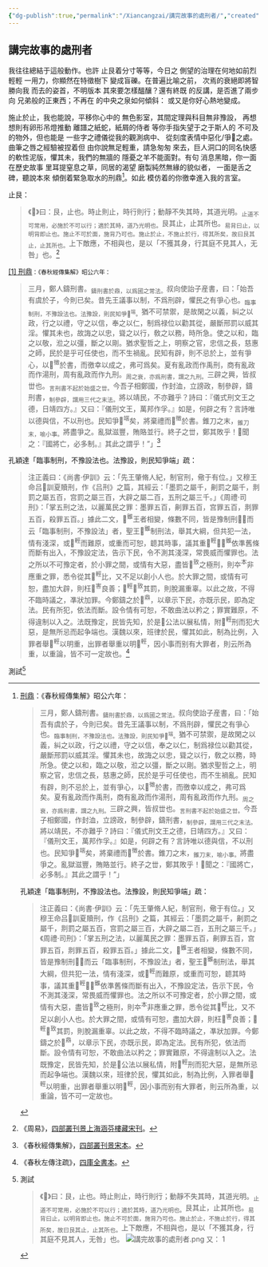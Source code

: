 ```yaml
---
{"dg-publish":true,"permalink":"/Xiancangzai/講完故事的處刑者/","created":"2025-04-07T15:02:23.503+08:00"}
---
```



## 講完故事的處刑者

我往往總結于這般動作。也許
止艮着分寸等等，今日之
側望的治理在何地如前烈輕輕
一用力，你顯然在特徵樹下
變成盲礫。在普遍比喻之前，
次焉的衰絕即將智勝向我
而去的姿首，不明版本
其來要怎樣醞釀？還有終既
的反講，是否進了兩步向
兄弟般的正東西；不再在
的中央之泉如何傾斜：
或又是你好心熱地變成。

施止於止，我也能說，平移你心中的
無色影室，其間定理與科目無非豫設，
再想想則有卵形吊燈推動
離譜之紙蛇，紙屑的侍者
等你手指失望于之于斯人的
不可及的物外，但也能是
一些字之禮儀從我的觀測病中、
從刻度表情中惡化/爭􁃪之處。
曲筆之唇之經驗被捏着但
由你說無足輕重，請急匆匆
來去，巨人洞口的同名快感
的軟性泥版，懼其未，我們的無牆的
隱憂之羊不能面對。有句
消息黑暗，你一面在歷史故事
里耳提窒息之草，同居的渴望
磨製純然無緣的貌似者，
一面是舌之碑，聽說本來
傾倒着緊急取水的刑鼎[^1]。如此
模仿着的你徼幸進入我的言室。


止艮：

> 《󰋈》曰：艮，止也。時止則止，時行則行；動靜不失其時，其道光明。<sub>止道不可常用，必施於不可以行；適於其時，道乃光明也。</sub>艮其止，止其所也。<sub>易背曰止，以明背即止也。施止不可於面，施背乃可也。施止於止，不施止於行，得其所矣，故曰艮其止，止其所也。</sub>上下敵應，不相與也，是以「不獲其身，行其庭不見其人，无咎」也。[^2]

<ins>[1] 刑鼎</ins><small>：《春秋經傳集解》昭公六年：</small>

> 三月，鄭人鑄刑書。<sub>鑄刑書於鼎，以爲國之常法。</sub>叔向使詒子産書，曰：「始吾有虞於子，今則已矣。昔先王議事以制，不爲刑辟，懼民之有爭心也。<sub>臨事制刑，不豫設法也。法豫設，則民知爭􁃪<sup>端</sup>。</sub>猶不可禁禦，是故閑之以義，糾之以政，行之以禮，守之以信，奉之以仁，制爲禄位以勸其從，嚴斷邢罰以威其淫。懼其未也，故誨之以忠，聳之以行，敎之以務，時所急。使之以和，臨之以敬，涖之以彊，斷之以剛。猶求聖哲之上，明察之官，忠信之長，慈惠之師，民於是乎可任使也，而不生禍亂。民知有辟，則不忌於上，並有爭心，以󰾫<sup>徵</sup>於書，而徼幸以成之，弗可爲矣。夏有亂政而作禹刑，商有亂政而作湯刑，周有亂政而作九刑。<sub>周之衰，亦爲刑書，謂之九刑。</sub>三辟之興，皆叔丗也。<sub>言刑書不起於始盛之丗。</sub>今吾子相鄭國，作封洫，立謗政，制參辟，鑄刑書，<sub>制參辟，謂用三代之末法。</sub>將以靖民，不亦難乎？詩曰：『儀式刑文王之德，日靖四方。』又曰：『儀刑文王，萬邦作孚。』如是，何辟之有？言詩唯以德與信，不以刑也。民知爭􁃪<sup>端</sup>矣，將棄禮而󰾫<sup>徵</sup>於書。錐刀之末，<sub>錐刀末，喻小事。</sub>將盡爭之。亂獄滋豐，賄賂並行。終子之丗，鄭其敗乎！𦙝聞之：『國將亡，必多制。』其此之謂乎！”」[^3]

孔穎達「臨事制刑，不豫設法也。法豫設，則民知爭端」疏：

> 注正義曰：《尚書·伊訓》云：「先王肇脩人紀，制官刑，儆于有位。」又穆王命吕󶢾訓夏贖刑，作《吕刑》之篇，其經云：「墨罰之屬千，劓罰之屬千，剕罰之屬五百，宫罰之屬三百，大辟之屬二百，五刑之屬三千。」《周禮·司刑》：「掌五刑之法，以麗萬民之罪：墨罪五百，劓罪五百，宫罪五百，剕罪五百，殺罪五百。」據此二文，𨿽<sup>雖</sup>王者相變，條數不同，皆是豫制刑󲩬；而云「臨事制刑，不豫設法」者，聖王𨿽<sup>雖</sup>制刑法，舉其大綱，但共犯一法，情有淺深，或􁼯<sup>輕</sup>而難原，或重而可恕，聼其時事，議其重􁼯<sup>輕</sup>。𨿽<sup>雖</sup>依準舊條而斷有出入，不豫設定法，告示下民，令不測其淺深，常畏威而懼罪也。法之所以不可豫定者，於小罪之間，或情有大惡，盡皆𦤺<sup>致</sup>之極刑，則夲<sup>本</sup>非應重之罪，悉令從其􁼯<sup>輕</sup>比，又不足以創小人也。於大罪之間，或情有可恕，盡加大辟，則枉󶫦<sup>害</sup>良善；􁼯<sup>輕</sup>𦤺<sup>致</sup>其罰，則脫漏重辜。以此之故，不得不臨時議之，凖狀加罪。今鄭鑄之於𪔂<sup>鼎</sup>，以章示下民，亦既示民，即為定法。民有所犯，依法而斷。設令情有可恕，不敢曲法以矜之；罪實難原，不得違制以入之。法既豫定，民皆先知，於是𠋣公法以展私情，附􁼯<sup>輕</sup>刑而犯大惡，是無所忌而起争端也。漢魏以來，班律於民，懼其如此，制為比例，入罪者舉􁼯<sup>輕</sup>以明重，出罪者舉重以明􁼯<sup>輕</sup>，因小事而别有大罪者，則云所為重，以重論，皆不可一定故也。[^4]

測試[^5]

[^1]: <ins>刑鼎</ins>：《春秋經傳集解》昭公六年：

	> 三月，鄭人鑄刑書。<sub>鑄刑書於鼎，以爲國之常法。</sub>叔向使詒子産書，曰：「始吾有虞於子，今則已矣。昔先王議事以制，不爲刑辟，懼民之有爭心也。<sub>臨事制刑，不豫設法也。法豫設，則民知爭􁃪<sup>端</sup>。</sub>猶不可禁禦，是故閑之以義，糾之以政，行之以禮，守之以信，奉之以仁，制爲禄位以勸其從，嚴斷邢罰以威其淫。懼其未也，故誨之以忠，聳之以行，敎之以務，時所急。使之以和，臨之以敬，涖之以彊，斷之以剛。猶求聖哲之上，明察之官，忠信之長，慈惠之師，民於是乎可任使也，而不生禍亂。民知有辟，則不忌於上，並有爭心，以󰾫<sup>徵</sup>於書，而徼幸以成之，弗可爲矣。夏有亂政而作禹刑，商有亂政而作湯刑，周有亂政而作九刑。<sub>周之衰，亦爲刑書，謂之九刑。</sub>三辟之興，皆叔丗也。<sub>言刑書不起於始盛之丗。</sub>今吾子相鄭國，作封洫，立謗政，制參辟，鑄刑書，<sub>制參辟，謂用三代之末法。</sub>將以靖民，不亦難乎？詩曰：『儀式刑文王之德，日靖四方。』又曰：『儀刑文王，萬邦作孚。』如是，何辟之有？言詩唯以德與信，不以刑也。民知爭􁃪<sup>端</sup>矣，將棄禮而󰾫<sup>徵</sup>於書。錐刀之末，<sub>錐刀末，喻小事。</sub>將盡爭之。亂獄滋豐，賄賂並行。終子之丗，鄭其敗乎！𦙝聞之：『國將亡，必多制。』其此之謂乎！”」

	孔穎達「臨事制刑，不豫設法也。法豫設，則民知爭端」疏：

	> 注正義曰：《尚書·伊訓》云：「先王肇脩人紀，制官刑，儆于有位。」又穆王命吕󶢾訓夏贖刑，作《吕刑》之篇，其經云：「墨罰之屬千，劓罰之屬千，剕罰之屬五百，宫罰之屬三百，大辟之屬二百，五刑之屬三千。」《周禮·司刑》：「掌五刑之法，以麗萬民之罪：墨罪五百，劓罪五百，宫罪五百，剕罪五百，殺罪五百。」據此二文，𨿽<sup>雖</sup>王者相變，條數不同，皆是豫制刑󲩬；而云「臨事制刑，不豫設法」者，聖王𨿽<sup>雖</sup>制刑法，舉其大綱，但共犯一法，情有淺深，或􁼯<sup>輕</sup>而難原，或重而可恕，聼其時事，議其重􁼯<sup>輕</sup>。𨿽<sup>雖</sup>依準舊條而斷有出入，不豫設定法，告示下民，令不測其淺深，常畏威而懼罪也。法之所以不可豫定者，於小罪之間，或情有大惡，盡皆𦤺<sup>致</sup>之極刑，則夲<sup>本</sup>非應重之罪，悉令從其􁼯<sup>輕</sup>比，又不足以創小人也。於大罪之間，或情有可恕，盡加大辟，則枉󶫦<sup>害</sup>良善；􁼯<sup>輕</sup>𦤺<sup>致</sup>其罰，則脫漏重辜。以此之故，不得不臨時議之，凖狀加罪。今鄭鑄之於𪔂<sup>鼎</sup>，以章示下民，亦既示民，即為定法。民有所犯，依法而斷。設令情有可恕，不敢曲法以矜之；罪實難原，不得違制以入之。法既豫定，民皆先知，於是𠋣公法以展私情，附􁼯<sup>輕</sup>刑而犯大惡，是無所忌而起争端也。漢魏以來，班律於民，懼其如此，制為比例，入罪者舉􁼯<sup>輕</sup>以明重，出罪者舉重以明􁼯<sup>輕</sup>，因小事而别有大罪者，則云所為重，以重論，皆不可一定故也。

[^2]: 《周易》，[四部叢刊景上海涵芬樓藏宋刊](https://www.shidianguji.com/zh/book/SBCK001/chapter/1j66mqhifp8vu_5?page_from=searching_page&paragraphId=SBCK001_4_781&keywords=%E5%BD%96%E3%80%8B%E6%9B%B0%EF%BC%9A%E8%89%AE%EF%BC%8C%E6%AD%A2%E4%B9%9F&hightlightIndex=0&topicId=&version=41&contentMatch=1&refreshId=1744278009103&isSearchCurChapter=1)。
[^3]: 《春秋經傳集解》，[四部叢刊景宋本](https://www.shidianguji.com/zh/book/SBCK007/chapter/1jiaeruc60xlm?page_from=searching_page&version=41&paragraphId=SBCK007_0_5224&keywords=%E9%83%91%E4%BA%BA%2C%E9%93%B8%E5%88%91%E4%B9%A6%2C%E5%88%91%E4%B9%A6%2C%E9%83%91%E4%BA%BA%E9%93%B8%E5%88%91%E4%B9%A6&hightlightIndex=0&refreshId=1744185088720&contentMatch=1)。
[^4]: 《春秋左傳注疏》，[四庫全書本](https://www.shidianguji.com/zh/book/SK0373/chapter/1kf5ji5pnbj0q?page_from=searching_page&paragraphId=7426220613452382258&keywords=%E6%B3%A8%E6%AD%A3%E4%B9%89%E6%9B%B0%EF%BC%9A%E5%B0%9A%E4%B9%A6%E4%BC%8A%E8%AE%AD%E4%BA%91&hightlightIndex=0&topicId=&version=8&contentMatch=1&refreshId=1744254935324&isSearchCurChapter=1)。
[^5]: 測試

	> 《󰋈》曰：艮，止也。時止則止，時行則行；動靜不失其時，其道光明。<sub>止道不可常用，必施於不可以行；適於其時，道乃光明也。</sub>艮其止，止其所也。<sub>易背曰止，以明背即止也。施止不可於面，施背乃可也。施止於止，不施止於行，得其所矣，故曰艮其止，止其所也。</sub>上下敵應，不相與也，是以「不獲其身，行其庭不見其人，无咎」也。
	![講完故事的處刑者.png](/img/user/%E9%99%84%E4%BB%B6/attachment/%E8%AC%9B%E5%AE%8C%E6%95%85%E4%BA%8B%E7%9A%84%E8%99%95%E5%88%91%E8%80%85.png)
	又：
	1
